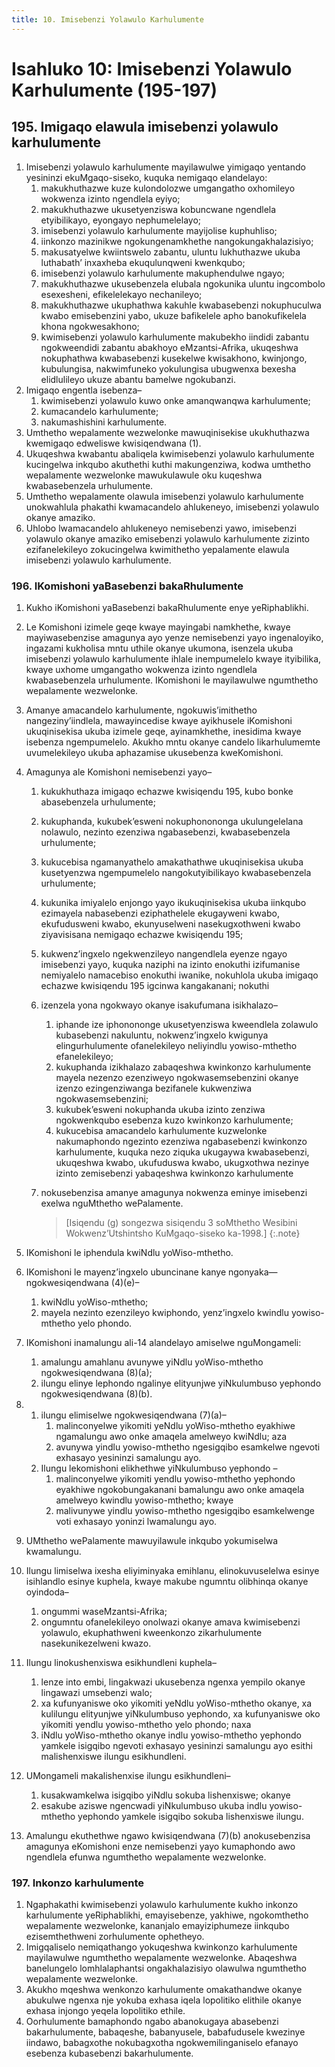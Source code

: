 ```yaml
---
title: 10. Imisebenzi Yolawulo Karhulumente
---
```


# Isahluko 10: Imisebenzi Yolawulo Karhulumente (195-197)

## 195. Imigaqo elawula imisebenzi yolawulo karhulumente

1.	Imisebenzi yolawulo karhulumente mayilawulwe yimigaqo yentando yesininzi ekuMgaqo-siseko, kuquka nemigaqo elandelayo:
	1.	makukhuthazwe kuze kulondolozwe umgangatho oxhomileyo wokwenza izinto ngendlela eyiyo;
	1.	makukhuthazwe ukusetyenziswa kobuncwane ngendlela etyibilikayo, eyongayo nephumelelayo;
	1.	imisebenzi yolawulo karhulumente mayijolise kuphuhliso;
	1.	iinkonzo mazinikwe ngokungenamkhethe nangokungakhalazisiyo;
	1.	makusatyelwe kwiintswelo zabantu, uluntu lukhuthazwe ukuba luthabath’ inxaxheba ekuqulunqweni kwenkqubo;
	1.	imisebenzi yolawulo karhulumente makuphendulwe ngayo;
	1.	makukhuthazwe ukusebenzela elubala ngokunika uluntu ingcombolo esexesheni, efikelelekayo nechanileyo;
	1.	makukhuthazwe ukuphathwa kakuhle kwabasebenzi nokuphuculwa kwabo emisebenzini yabo, ukuze bafikelele apho banokufikelela khona ngokwesakhono;
	1.	kwimisebenzi yolawulo karhulumente makubekho iindidi zabantu ngokweendidi zabantu abakhoyo eMzantsi-Afrika, ukuqeshwa nokuphathwa kwabasebenzi kusekelwe kwisakhono, kwinjongo, kubulungisa, nakwimfuneko yokulungisa ubugwenxa bexesha elidlulileyo ukuze abantu bamelwe ngokubanzi.
2.	Imigaqo engentla isebenza–
	1.	kwimisebenzi yolawulo kuwo onke amanqwanqwa karhulumente;
	1.	kumacandelo karhulumente;
	1.	nakumashishini karhulumente.
3.	Umthetho wepalamente wezwelonke mawuqinisekise ukukhuthazwa kwemigaqo edweliswe kwisiqendwana (1).
4.	Ukuqeshwa kwabantu abaliqela kwimisebenzi yolawulo karhulumente kucingelwa inkqubo akuthethi kuthi makungenziwa, kodwa umthetho wepalamente wezwelonke mawukulawule oku kuqeshwa kwabasebenzela urhulumente.
5.	Umthetho wepalamente olawula imisebenzi yolawulo karhulumente unokwahlula phakathi kwamacandelo ahlukeneyo, imisebenzi yolawulo okanye amaziko.
6.	Uhlobo lwamacandelo ahlukeneyo nemisebenzi yawo, imisebenzi yolawulo okanye amaziko emisebenzi yolawulo karhulumente zizinto ezifanelekileyo zokucingelwa kwimithetho yepalamente elawula imisebenzi yolawulo karhulumente.

### 196. IKomishoni yaBasebenzi bakaRhulumente

1.	Kukho iKomishoni yaBasebenzi bakaRhulumente enye yeRiphablikhi.
2.	Le Komishoni izimele geqe kwaye mayingabi namkhethe, kwaye mayiwasebenzise amagunya ayo yenze nemisebenzi yayo ingenaloyiko, ingazami kukholisa mntu uthile okanye ukumona, isenzela ukuba imisebenzi yolawulo karhulumente ihlale inempumelelo kwaye ityibilika, kwaye uxhome umgangatho wokwenza izinto ngendlela kwabasebenzela urhulumente. IKomishoni le mayilawulwe ngumthetho wepalamente wezwelonke.
3.	Amanye amacandelo karhulumente, ngokuwis’imithetho nangeziny’iindlela, mawayincedise kwaye ayikhusele iKomishoni ukuqinisekisa ukuba izimele geqe, ayinamkhethe, inesidima kwaye isebenza ngempumelelo. Akukho mntu okanye candelo likarhulumemte uvumelekileyo ukuba aphazamise ukusebenza kweKomishoni.
4.	Amagunya ale Komishoni nemisebenzi yayo–
	1.	kukukhuthaza imigaqo echazwe kwisiqendu 195, kubo bonke abasebenzela urhulumente;
	1.	kukuphanda, kukubek’esweni nokuphonononga ukulungelelana nolawulo, nezinto ezenziwa ngabasebenzi, kwabasebenzela urhulumente;
	1.	kukucebisa ngamanyathelo amakathathwe ukuqinisekisa ukuba kusetyenzwa ngempumelelo nangokutyibilikayo kwabasebenzela urhulumente;
	1.	kukunika imiyalelo enjongo yayo ikukuqinisekisa ukuba iinkqubo ezimayela nabasebenzi eziphathelele ekugayweni kwabo, ekufudusweni kwabo, ekunyuselweni nasekugxothweni kwabo ziyavisisana nemigaqo echazwe kwisiqendu 195;
	1.	kukwenz’ingxelo ngekwenzileyo nangendlela eyenze ngayo imisebenzi yayo, kuquka naziphi na izinto enokuthi izifumanise nemiyalelo namacebiso enokuthi iwanike, nokuhlola ukuba imigaqo echazwe kwisiqendu 195 igcinwa kangakanani; nokuthi
	1.	izenzela yona ngokwayo okanye isakufumana isikhalazo–
		1.	iphande ize iphonononge ukusetyenziswa kweendlela zolawulo kubasebenzi nakuluntu, nokwenz’ingxelo kwigunya elingurhulumente ofanelekileyo neliyindlu yowiso-mthetho efanelekileyo;
		1.	kukuphanda izikhalazo zabaqeshwa kwinkonzo karhulumente mayela nezenzo ezenziweyo ngokwasemsebenzini okanye izenzo ezingenziwanga bezifanele kukwenziwa ngokwasemsebenzini;
		1.	kukubek’esweni nokuphanda ukuba izinto zenziwa ngokwenkqubo esebenza kuzo kwinkonzo karhulumente;
		1.	kukucebisa amacandelo karhulumente kuzwelonke nakumaphondo ngezinto ezenziwa ngabasebenzi kwinkonzo karhulumente, kuquka nezo ziquka ukugaywa kwabasebenzi, ukuqeshwa kwabo, ukufuduswa kwabo, ukugxothwa nezinye izinto zemisebenzi yabaqeshwa kwinkonzo karhulumente
	1.	nokusebenzisa amanye amagunya nokwenza eminye imisebenzi exelwa nguMthetho wePalamente.

		> [Isiqendu (g) songezwa sisiqendu 3 soMthetho Wesibini Wokwenz’Utshintsho KuMgaqo-siseko ka-1998.]
		{:.note}

5.	IKomishoni le iphendula kwiNdlu yoWiso-mthetho.
6.	IKomishoni le mayenz’ingxelo ubuncinane kanye ngonyaka—ngokwesiqendwana (4)(e)–
	1.	kwiNdlu yoWiso-mthetho;
	1.	mayela nezinto ezenzileyo kwiphondo, yenz’ingxelo kwindlu yowiso-mthetho yelo phondo.
7.	IKomishoni inamalungu ali-14 alandelayo amiselwe nguMongameli:
	1.	amalungu amahlanu avunywe yiNdlu yoWiso-mthetho ngokwesiqendwana (8)(a);
	1.	ilungu elinye lephondo ngalinye elityunjwe yiNkulumbuso yephondo ngokwesiqendwana (8)(b).
8.	
	1.	ilungu elimiselwe ngokwesiqendwana (7)(a)–
		1.	malinconyelwe yikomiti yeNdlu yoWiso-mthetho eyakhiwe ngamalungu awo onke amaqela amelweyo kwiNdlu; aza
		1.	avunywa yindlu yowiso-mthetho ngesigqibo esamkelwe ngevoti exhasayo yesininzi samalungu ayo.
	1.	Ilungu lekomishoni elikhethwe yiNkulumbuso yephondo –
		1.	malinconyelwe yikomiti yendlu yowiso-mthetho yephondo eyakhiwe ngokobungakanani bamalungu awo onke amaqela amelweyo kwindlu yowiso-mthetho; kwaye
		1.	malivunywe yindlu yowiso-mthetho ngesigqibo esamkelwenge voti exhasayo yoninzi lwamalungu ayo.
9.	UMthetho wePalamente mawuyilawule inkqubo yokumiselwa kwamalungu.
10.	Ilungu limiselwa ixesha eliyiminyaka emihlanu, elinokuvuselelwa esinye isihlandlo esinye kuphela, kwaye makube ngumntu olibhinqa okanye oyindoda–
	1.	ongummi waseMzantsi-Afrika;
	1.	ongumntu ofanelekileyo onolwazi okanye amava kwimisebenzi yolawulo, ekuphathweni kweenkonzo zikarhulumente nasekunikezelweni kwazo.
11.	Ilungu linokushenxiswa esikhundleni kuphela–
	1.	lenze into embi, lingakwazi ukusebenza ngenxa yempilo okanye lingawazi umsebenzi walo;
	1.	xa kufunyaniswe oko yikomiti yeNdlu yoWiso-mthetho okanye, xa kulilungu elityunjwe yiNkulumbuso yephondo, xa kufunyaniswe oko yikomiti yendlu yowiso-mthetho yelo phondo; naxa
	1.	iNdlu yoWiso-mthetho okanye indlu yowiso-mthetho yephondo yamkele isigqibo ngevoti exhasayo yesininzi samalungu ayo esithi malishenxiswe ilungu esikhundleni.
12.	UMongameli makalishenxise ilungu esikhundleni–
	1.	kusakwamkelwa isigqibo yiNdlu sokuba lishenxiswe; okanye
	1.	esakube aziswe ngencwadi yiNkulumbuso ukuba indlu yowiso-mthetho yephondo yamkele isigqibo sokuba lishenxiswe ilungu.
13.	Amalungu ekuthethwe ngawo kwisiqendwana (7)(b) anokusebenzisa amagunya eKomishoni enze nemisebenzi yayo kumaphondo awo ngendlela efunwa ngumthetho wepalamente wezwelonke.

### 197. Inkonzo karhulumente

1.	Ngaphakathi kwimisebenzi yolawulo karhulumente kukho inkonzo karhulumente yeRiphablikhi, emayisebenze, yakhiwe, ngokomthetho wepalamente wezwelonke, kananjalo emayiziphumeze iinkqubo ezisemthethweni zorhulumente ophetheyo.
2.	Imigqaliselo nemiqathango yokuqeshwa kwinkonzo karhulumente mayilawulwe ngumthetho wepalamente wezwelonke. Abaqeshwa banelungelo lomhlalaphantsi ongakhalazisiyo olawulwa ngumthetho wepalamente wezwelonke.
3.	Akukho mqeshwa wenkonzo karhulumente omakathandwe okanye abukulwe ngenxa nje yokuba exhasa iqela lopolitiko elithile okanye exhasa injongo yeqela lopolitiko ethile.
4.	Oorhulumente bamaphondo ngabo abanokugaya abasebenzi bakarhulumente, babaqeshe, babanyusele, babafudusele kwezinye iindawo, babagxothe nokubagxotha ngokwemilinganiselo efanayo esebenza kubasebenzi bakarhulumente.